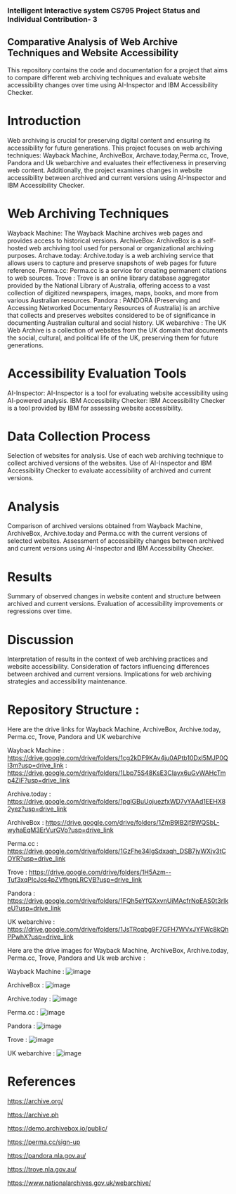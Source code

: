 ### Intelligent Interactive system CS795 Project Status and Individual Contribution- 3


## Comparative Analysis of Web Archive Techniques and Website Accessibility


This repository contains the code and documentation for a project that aims to compare different web archiving techniques and evaluate website accessibility changes over time using AI-Inspector and IBM Accessibility Checker.



# Introduction
Web archiving is crucial for preserving digital content and ensuring its accessibility for future generations. This project focuses on web archiving techniques: Wayback Machine, ArchiveBox, Archave.today,Perma.cc, Trove, Pandora and Uk webarchive and evaluates their effectiveness in preserving web content. Additionally, the project examines changes in website accessibility between archived and current versions using AI-Inspector and IBM Accessibility Checker.




# Web Archiving Techniques
Wayback Machine: The Wayback Machine archives web pages and provides access to historical versions.
ArchiveBox: ArchiveBox is a self-hosted web archiving tool used for personal or organizational archiving purposes.
Archave.today: Archive.today is a web archiving service that allows users to capture and preserve snapshots of web pages for future reference.
Perma.cc: Perma.cc is a service for creating permanent citations to web sources.
Trove : Trove is an online library database aggregator provided by the National Library of Australia, offering access to a vast collection of digitized newspapers, images, maps, books, and more from various Australian resources.
Pandora : PANDORA (Preserving and Accessing Networked Documentary Resources of Australia) is an archive that collects and preserves websites considered to be of significance in documenting Australian cultural and social history.
UK webarchive : The UK Web Archive is a collection of websites from the UK domain that documents the social, cultural, and political life of the UK, preserving them for future generations.


# Accessibility Evaluation Tools
AI-Inspector: AI-Inspector is a tool for evaluating website accessibility using AI-powered analysis.
IBM Accessibility Checker: IBM Accessibility Checker is a tool provided by IBM for assessing website accessibility.


# Data Collection Process
Selection of websites for analysis.
Use of each web archiving technique to collect archived versions of the websites.
Use of AI-Inspector and IBM Accessibility Checker to evaluate accessibility of archived and current versions.

# Analysis
Comparison of archived versions obtained from Wayback Machine, ArchiveBox, Archive.today and Perma.cc with the current versions of selected websites.
Assessment of accessibility changes between archived and current versions using AI-Inspector and IBM Accessibility Checker.

# Results
Summary of observed changes in website content and structure between archived and current versions.
Evaluation of accessibility improvements or regressions over time.

# Discussion
Interpretation of results in the context of web archiving practices and website accessibility.
Consideration of factors influencing differences between archived and current versions.
Implications for web archiving strategies and accessibility maintenance.


# Repository Structure : 
Here are the drive links for Wayback Machine, ArchiveBox, Archive.today, Perma.cc, Trove, Pandora and UK webarchive

Wayback Machine : https://drive.google.com/drive/folders/1cg2kDF9KAv4ju0APtb10Dxl5MJP0QI3m?usp=drive_link
                : https://drive.google.com/drive/folders/1Lbp75S48KsE3CIayx6uGvWAHcTmp4ZIF?usp=drive_link


Archive.today   : https://drive.google.com/drive/folders/1pglGBuUojuezfxWD7vYAAd1EEHX82yez?usp=drive_link


ArchiveBox      : https://drive.google.com/drive/folders/1ZmB9IB2jfBWQSbL-wyhaEqM3ErVurGVo?usp=drive_link


Perma.cc        : https://drive.google.com/drive/folders/1GzFhe34IgSdxaqh_DSB7jyWXjv3tCOYR?usp=drive_link

Trove           : https://drive.google.com/drive/folders/1H5Azm--Tuf3xqPIcJos4pZVfhgnLRCVB?usp=drive_link

Pandora         : https://drive.google.com/drive/folders/1FQh5eYfGXxvnUiMAcfrNoEAS0t3rlkeU?usp=drive_link

UK webarchive   : https://drive.google.com/drive/folders/1JsTRcqbg9F7GFH7WVxJYFWc8kQhPPwhX?usp=drive_link


Here are the drive images for Wayback Machine, ArchiveBox, Archive.today, Perma.cc, Trove, Pandora and Uk web archive :

Wayback Machine :  ![image](https://github.com/lakshmi-jangala/IIS-Project/assets/144286068/dcbe6f71-bd80-4be1-8a46-19559cd2bf51)



ArchiveBox :   ![image](https://github.com/lakshmi-jangala/IIS-Project/assets/144286068/1c9b890f-e1c0-4c75-b1cf-a2fa7ac3a9b8)



Archive.today :  ![image](https://github.com/lakshmi-jangala/IIS-Project/assets/144286068/0b6bedaf-b9f6-4594-b8fd-2a7de04be1ea)



Perma.cc :   ![image](https://github.com/lakshmi-jangala/IIS-Project/assets/144286068/deefd0d6-02f3-4157-a6ad-b53f87935b56)


Pandora  :   ![image](https://github.com/lakshmi-jangala/IIS-Project/assets/144286068/b4ad18e7-6672-4e5f-9644-1787449e4fa5)


Trove    :    ![image](https://github.com/lakshmi-jangala/IIS-Project/assets/144286068/d16df812-a2fb-4957-8888-8a198bc142f3)


UK webarchive   :   ![image](https://github.com/lakshmi-jangala/IIS-Project/assets/144286068/4e5d5859-a756-46c7-bba2-65ff99a0c21c)



# References
https://archive.org/

https://archive.ph

https://demo.archivebox.io/public/

https://perma.cc/sign-up

https://pandora.nla.gov.au/

https://trove.nla.gov.au/

https://www.nationalarchives.gov.uk/webarchive/
